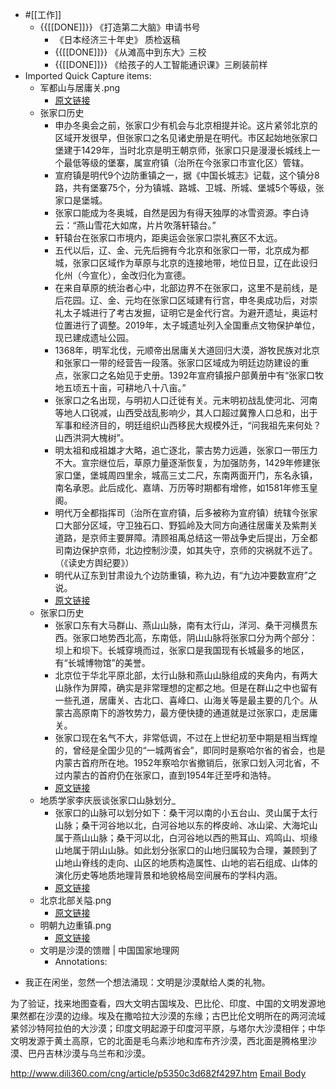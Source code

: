 -  #[[工作]]  
    - {{[[DONE]]}} 《打造第二大脑》申请书号
        - 《日本经济三十年史》 质检返稿
        - {{[[DONE]]}} 《从滩高中到东大》三校
        - {{[[DONE]]}} 《给孩子的人工智能通识课》三刷装前样
- Imported Quick Capture items:
    - 军都山与居庸关.png 
        - [原文链接](https://img.bjtitle.com/business/upload/image/2021/08/15/1628957115690820.png)
    - 张家口历史
        - 申办冬奥会之前，张家口少有机会与北京相提并论。这片紧邻北京的区域开发很早，但张家口之名见诸史册是在明代。市区起始地张家口堡建于1429年，当时北京是明王朝京师，张家口只是漫漫长城线上一个最低等级的堡寨，属宣府镇（治所在今张家口市宣化区）管辖。
        - 宣府镇是明代9个边防重镇之一，据《中国长城志》记载，这个镇分8路，共有堡寨75个，分为镇城、路城、卫城、所城、堡城5个等级，张家口是堡城。
        - 张家口能成为冬奥城，自然是因为有得天独厚的冰雪资源。李白诗云：“燕山雪花大如席，片片吹落轩辕台。”
        - 轩辕台在张家口市境内，距奥运会张家口崇礼赛区不太远。
        - 五代以后，辽、金、元先后拥有今北京和张家口一带，北京成为都城，张家口区域作为草原与北京的连接地带，地位日显，辽在此设归化州（今宣化），金改归化为宣德。
        - 在来自草原的统治者心中，北部边界不在张家口，这里不是前线，是后花园。辽、金、元均在张家口区域建有行宫，申冬奥成功后，对崇礼太子城进行了考古发掘，证明它是金代行宫。为避开遗址，奥运村位置进行了调整。2019年，太子城遗址列入全国重点文物保护单位，现已建成遗址公园。
        - 1368年，明军北伐，元顺帝出居庸关大道回归大漠，游牧民族对北京和张家口一带的经营告一段落。张家口区域成为明廷边防建设的重点，张家口之名始见于史册。1392年宣府镇报户部黄册中有“张家口牧地五顷五十亩，可耕地八十八亩。”
        - 张家口之名出现，与明初人口迁徙有关。元末明初战乱使河北、河南等地人口锐减，山西受战乱影响少，其人口超过冀豫人口总和，出于军事和经济目的，明廷组织山西移民大规模外迁，“问我祖先来何处？山西洪洞大槐树”。
        - 明太祖和成祖雄才大略，追亡逐北，蒙古势力远遁，张家口一带压力不大。宣宗继位后，草原力量逐渐恢复，为加强防务，1429年修建张家口堡，堡城周四里余，城高三丈二尺，东南两面开门，东名永镇，南名承恩。此后成化、嘉靖、万历等时期都有增修，如1581年修玉皇阁。
        - 明代万全都指挥司（治所在宣府镇，后多被称为宣府镇）统辖今张家口大部分区域，守卫独石口、野狐岭及大同方向通往居庸关及紫荆关道路，是京师主要屏障。清顾祖禹总结这一带战争史后提出，万全都司南边保护京师，北边控制沙漠，如其失守，京师的灾祸就不远了。（《读史方舆纪要》）
        - 明代从辽东到甘肃设九个边防重镇，称九边，有“九边冲要数宣府”之说。
        - [原文链接](https://app.bjtitle.com/8816/newshow.php?newsid=6098830&typeid=5&uid=1&did=&mood=)
    - 张家口历史
        - 张家口东有大马群山、燕山山脉，南有太行山，洋河、桑干河横贯东西。张家口地势西北高，东南低，阴山山脉将张家口分为两个部分：坝上和坝下。长城穿境而过，张家口是我国现有长城最多的地区，有“长城博物馆”的美誉。
        - 北京位于华北平原北部，太行山脉和燕山山脉组成的夹角内，有两大山脉作为屏障，确实是非常理想的定都之地。但是在群山之中也留有一些孔道，居庸关、古北口、喜峰口、山海关等是最主要的几个。从蒙古高原南下的游牧势力，最方便快捷的通道就是过张家口，走居庸关。
        - 张家口现在名气不大，非常低调，不过在上世纪初至中期是相当辉煌的，曾经是全国少见的“一城两省会”，即同时是察哈尔省的省会，也是内蒙古首府所在地。1952年察哈尔省撤销后，张家口划入河北省，不过内蒙古的首府仍在张家口，直到1954年迁至呼和浩特。
        - [原文链接](https://app.bjtitle.com/8816/newshow.php?newsid=5969540&typeid=99&uid=1&did=&mood=)
    - 地质学家李庆辰谈张家口山脉划分_
        - 张家口的山脉可以划分如下：桑干河以南的小五台山、灵山属于太行山脉；桑干河谷地以北，白河谷地以东的桦皮岭、冰山梁、大海坨山属于燕山山脉；桑干河以北，白河谷地以西的熊耳山、鸡鸣山、坝缘山地属于阴山山脉。如此划分张家口的山地归属较为合理，兼顾到了山地山脊线的走向、山区的地质构造属性、山地的岩石组成、山体的演化历史等地质地理背景和地貌格局空间展布的学科内涵。
        - [原文链接](https://www.sohu.com/a/538324606_121124744)
    - 北京北部关隘.png 
        - [原文链接](https://img.bjtitle.com/business/upload/image/2021/08/15/1628957084452781.png)
    - 明朝九边重镇.png
        - [原文链接](https://img.bjtitle.com/business/upload/image/2021/08/15/1628957066183355.png)
    - 文明是沙漠的馈赠 | 中国国家地理网
        - Annotations:

* 我正在闲坐，忽然一个想法涌现：文明是沙漠献给人类的礼物。

为了验证，找来地图查看，四大文明古国埃及、巴比伦、印度、中国的文明发源地果然都在沙漠的边缘。埃及在撒哈拉大沙漠的东缘；古巴比伦文明所在的两河流域紧邻沙特阿拉伯的大沙漠；印度文明起源于印度河平原，与塔尔大沙漠相伴；中华文明发源于黄土高原，它的北面是毛乌素沙地和库布齐沙漠，西北面是腾格里沙漠、巴丹吉林沙漠与乌兰布和沙漠。



http://www.dili360.com/cng/article/p5350c3d682f4297.htm [Email Body](https://files.todoist.com/hjlMFfGPP2NNTW7PKPhu2DEBKTQ7aSBg5psgN3bKRFUv5Dwjv3a8pe3gsDUg5Bql/by/21878347/as/file.html)
